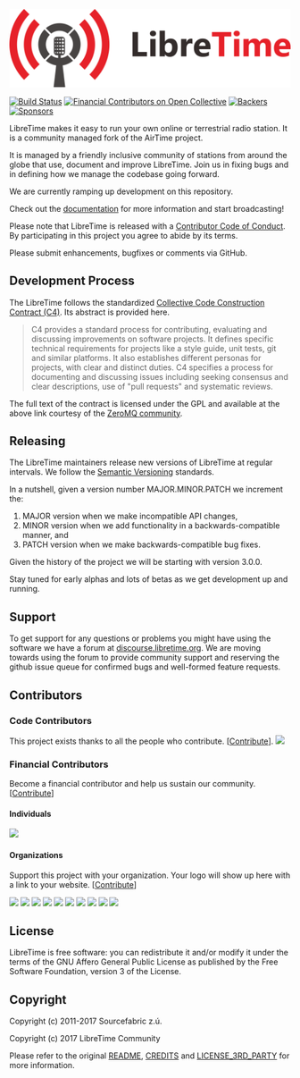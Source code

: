 ![](https://github.com/LibreTime/libretime/raw/master/logo/logotype.png)

[![Build Status](https://travis-ci.org/LibreTime/libretime.svg?branch=master)](https://travis-ci.org/LibreTime/libretime)
[![Financial Contributors on Open Collective](https://opencollective.com/libretime/all/badge.svg?label=financial+contributors)](https://opencollective.com/libretime) [![Backers](https://opencollective.com/libretime/tiers/backer/badge.svg?label=backer&color=brightgreen)](https://opencollective.com/libretime)
[![Sponsors](https://opencollective.com/libretime/tiers/sponsor/badge.svg?label=sponsor&color=brightgreen)](https://opencollective.com/libretime)

LibreTime makes it easy to run your own online or terrestrial radio station. It
is a community managed fork of the AirTime project.

It is managed by a friendly inclusive community of stations from around the
globe that use, document and improve LibreTime. Join us in fixing bugs and in
defining how we manage the codebase going forward.

We are currently ramping up development on this repository.

Check out the [documentation](http://libretime.org) for more information and
start broadcasting!

Please note that LibreTime is released with a [Contributor Code 
of Conduct](https://github.com/LibreTime/code-of-conduct/blob/master/CODE_OF_CONDUCT.md).
By participating in this project you agree to abide by its terms.

Please submit enhancements, bugfixes or comments via GitHub.

## Development Process

The LibreTime follows the standardized [Collective Code Construction 
Contract (C4)](https://rfc.zeromq.org/spec:42/C4/). Its abstract is
provided here.

> C4 provides a standard process for contributing, evaluating and
> discussing improvements on software projects. It defines specific 
> technical requirements for projects like a style guide, unit tests,
> git and similar platforms. It also establishes different personas
> for projects, with clear and distinct duties. C4 specifies a process
> for documenting and discussing issues including seeking consensus
> and clear descriptions, use of "pull requests" and systematic reviews.

The full text of the contract is licensed under the GPL and available at
the above link courtesy of the [ZeroMQ community](http://zeromq.org/).

## Releasing

The LibreTime maintainers release new versions of LibreTime at regular
intervals. We follow the [Semantic Versioning](http://semver.org/spec/v2.0.0.html)
standards.

In a nutshell, given a version number MAJOR.MINOR.PATCH we increment the:

1. MAJOR version when we make incompatible API changes,
2. MINOR version when we add functionality in a backwards-compatible manner, and
3. PATCH version when we make backwards-compatible bug fixes.

Given the history of the project we will be starting with version 3.0.0.

Stay tuned for early alphas and lots of betas as we get development
up and running.

## Support

To get support for any questions or problems you might have using the software we have a forum at [discourse.libretime.org](http://discourse.libretime.org). We are moving towards using the forum to provide community support and reserving the github issue queue for confirmed bugs and well-formed feature requests.

## Contributors

### Code Contributors

This project exists thanks to all the people who contribute. [[Contribute](CONTRIBUTING.md)].
<a href="https://github.com/LibreTime/libretime/graphs/contributors"><img src="https://opencollective.com/libretime/contributors.svg?width=890&button=false" /></a>

### Financial Contributors

Become a financial contributor and help us sustain our community. [[Contribute](https://opencollective.com/libretime/contribute)]

#### Individuals

<a href="https://opencollective.com/libretime"><img src="https://opencollective.com/libretime/individuals.svg?width=890"></a>

#### Organizations

Support this project with your organization. Your logo will show up here with a link to your website. [[Contribute](https://opencollective.com/libretime/contribute)]

<a href="https://opencollective.com/libretime/organization/0/website"><img src="https://opencollective.com/libretime/organization/0/avatar.svg"></a>
<a href="https://opencollective.com/libretime/organization/1/website"><img src="https://opencollective.com/libretime/organization/1/avatar.svg"></a>
<a href="https://opencollective.com/libretime/organization/2/website"><img src="https://opencollective.com/libretime/organization/2/avatar.svg"></a>
<a href="https://opencollective.com/libretime/organization/3/website"><img src="https://opencollective.com/libretime/organization/3/avatar.svg"></a>
<a href="https://opencollective.com/libretime/organization/4/website"><img src="https://opencollective.com/libretime/organization/4/avatar.svg"></a>
<a href="https://opencollective.com/libretime/organization/5/website"><img src="https://opencollective.com/libretime/organization/5/avatar.svg"></a>
<a href="https://opencollective.com/libretime/organization/6/website"><img src="https://opencollective.com/libretime/organization/6/avatar.svg"></a>
<a href="https://opencollective.com/libretime/organization/7/website"><img src="https://opencollective.com/libretime/organization/7/avatar.svg"></a>
<a href="https://opencollective.com/libretime/organization/8/website"><img src="https://opencollective.com/libretime/organization/8/avatar.svg"></a>
<a href="https://opencollective.com/libretime/organization/9/website"><img src="https://opencollective.com/libretime/organization/9/avatar.svg"></a>

## License

LibreTime is free software: you can redistribute it and/or
modify it under the terms of the GNU Affero General Public
License as published by the Free Software Foundation, 
version 3 of the License.

## Copyright

Copyright (c) 2011-2017 Sourcefabric z.ú.

Copyright (c) 2017 LibreTime Community

Please refer to the original [README](README), 
[CREDITS](CREDITS) and [LICENSE_3RD_PARTY](LICENSE_3RD_PARTY) 
for more information.
